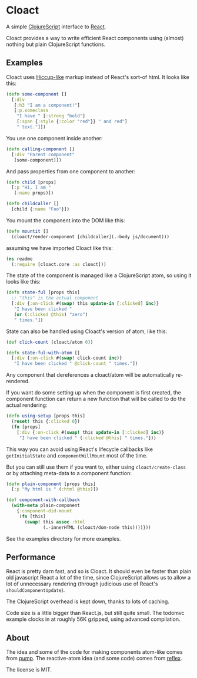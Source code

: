 
# Cloact

A simple [ClojureScript](http://github.com/clojure/clojurescript) interface to [React](http://facebook.github.io/react/).

Cloact provides a way to write efficient React components using (almost) nothing but plain ClojureScript functions.


## Examples

Cloact uses [Hiccup-like](https://github.com/weavejester/hiccup) markup instead of React's sort-of html. It looks like this:

```clj
(defn some-component []
  [:div
   [:h3 "I am a component!"]
   [:p.someclass 
    "I have " [:strong "bold"]
    [:span {:style {:color "red"}} " and red"]
    " text."]])
```

You use one component inside another:

```clj
(defn calling-component []
  [:div "Parent component"
   [some-component]])
```

And pass properties from one component to another:

```clj
(defn child [props]
  [:p "Hi, I am "
   (:name props)])

(defn childcaller []
  [child {:name "Foo"}])
```

You mount the component into the DOM like this:

```clj
(defn mountit []
  (cloact/render-component [childcaller](.-body js/document)))
```

assuming we have imported Cloact like this:

```clj
(ns readme
  (:require [cloact.core :as cloact]))
```

The state of the component is managed like a ClojureScript atom, so using it looks like this:

```clj
(defn state-ful [props this]
  ;; "this" is the actual component
  [:div {:on-click #(swap! this update-in [:clicked] inc)}
   "I have been clicked "
   (or (:clicked @this) "zero")
   " times."])
```

State can also be handled using Cloact's version of atom, like this:

```clj
(def click-count (cloact/atom 0))

(defn state-ful-with-atom []
  [:div {:on-click #(swap! click-count inc)}
   "I have been clicked " @click-count " times."])
```

Any component that dereferences a cloact/atom will be automatically re-rendered.

If you want do some setting up when the component is first created, the component function can return a new function that will be called to do the actual rendering:

```clj
(defn using-setup [props this]
  (reset! this {:clicked 0})
  (fn [props]
    [:div {:on-click #(swap! this update-in [:clicked] inc)}
     "I have been clicked " (:clicked @this) " times."]))
```

This way you can avoid using React's lifecycle callbacks like `getInitialState` and `componentWillMount` most of the time.

But you can still use them if you want to, either using `cloact/create-class` or by attaching meta-data to a component function:

```clj
(defn plain-component [props this]
  [:p "My html is " (:html @this)])

(def component-with-callback
  (with-meta plain-component
    {:component-did-mount
     (fn [this]
       (swap! this assoc :html
              (.-innerHTML (cloact/dom-node this))))}))
```

See the examples directory for more examples.


## Performance

React is pretty darn fast, and so is Cloact. It should even be faster than plain old javascript React a lot of the time, since ClojureScript allows us to allow a lot of unnecessary rendering (through judicious use of React's `shouldComponentUpdate`).

The ClojureScript overhead is kept down, thanks to lots of caching.

Code size is a little bigger than React.js, but still quite small. The todomvc example clocks in at roughly 56K gzipped, using advanced compilation.


## About

The idea and some of the code for making components atom-like comes from [pump](https://github.com/piranha/pump). The reactive-atom idea (and some code) comes from [reflex](https://github.com/lynaghk/reflex).

The license is MIT.
